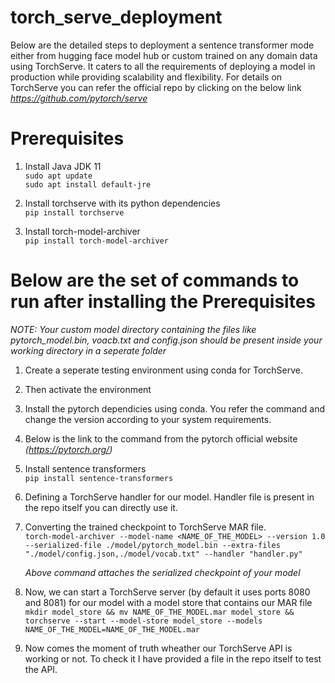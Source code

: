 # torch_serve_deployment

Below are the detailed steps to deployment a sentence transformer mode either from hugging face model hub or custom trained on any domain data using TorchServe.
It caters to all the requirements of deploying a model in production while providing scalability and flexibility.
For details on TorchServe you can refer the official repo by clicking on the below link <br>
    *https://github.com/pytorch/serve*

# Prerequisites

1. Install Java JDK 11 <br>
    `sudo apt update` <br>
        `sudo apt install default-jre`

2. Install torchserve with its python dependencies <br>
    `pip install torchserve`

3. Install torch-model-archiver <br>
    `pip install torch-model-archiver`

# Below are the set of commands to run after installing the Prerequisites

*NOTE: Your custom model directory containing the files like pytorch_model.bin, voacb.txt and config.json should be present inside your working directory in a seperate folder*

1. Create a seperate testing environment using conda for TorchServe.

2. Then activate the environment

3. Install the pytorch dependicies using conda. You refer the command and change the version according to your system requirements.

4. Below is the link to the command from the pytorch official website <br>
    *(https://pytorch.org/)*

5. Install sentence transformers <br>
    `pip install sentence-transformers`

6. Defining a TorchServe handler for our model. Handler file is present in the repo itself you can directly use it.

7. Converting the trained checkpoint to TorchServe MAR file. <br>
    `torch-model-archiver --model-name <NAME_OF_THE_MODEL> --version 1.0 --serialized-file ./model/pytorch_model.bin --extra-files "./model/config.json,./model/vocab.txt" --handler "handler.py"`

    *Above command attaches the serialized checkpoint of your model*

8. Now, we can start a TorchServe server (by default it uses ports 8080 and 8081) for our model with a model store that contains our MAR file <br>
    `mkdir model_store && mv NAME_OF_THE_MODEL.mar model_store && torchserve --start --model-store model_store --models NAME_OF_THE_MODEL=NAME_OF_THE_MODEL.mar`

9. Now comes the moment of truth wheather our TorchServe API is working or not. To check it I have provided a file in the repo itself to test the API.